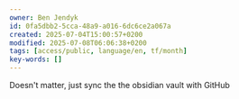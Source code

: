 ```yaml
---
owner: Ben Jendyk
id: 0fa5dbb2-5cca-48a9-a016-6dc6ce2a067a
created: 2025-07-04T15:00:57+0200
modified: 2025-07-08T06:06:38+0200
tags: [access/public, language/en, tf/month]
key-words: []
---
```


Doesn't matter, just sync the the obsidian vault with GitHub 